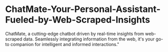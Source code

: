# ChatMate-Your-Personal-Assistant-Fueled-by-Web-Scraped-Insights
ChatMate, a cutting-edge chatbot driven by real-time insights from web-scraped data. Seamlessly integrating information from the web, it's your go-to companion for intelligent and informed interactions."
